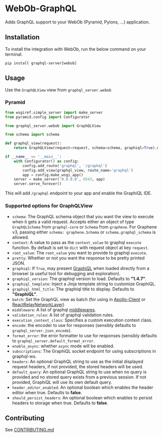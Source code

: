 # WebOb-GraphQL

Adds GraphQL support to your WebOb (Pyramid, Pylons, ...) application.

## Installation

To install the integration with WebOb, run the below command on your terminal.

`pip install graphql-server[webob]`

## Usage

Use the `GraphQLView` view from `graphql_server.webob`

### Pyramid

```python
from wsgiref.simple_server import make_server
from pyramid.config import Configurator

from graphql_server.webob import GraphQLView

from schema import schema

def graphql_view(request):
    return GraphQLView(request=request, schema=schema, graphiql=True).dispatch_request(request)

if __name__ == '__main__':
    with Configurator() as config:
        config.add_route('graphql', '/graphql')
        config.add_view(graphql_view, route_name='graphql')
        app = config.make_wsgi_app()
    server = make_server('0.0.0.0', 6543, app)
    server.serve_forever()
```

This will add `/graphql` endpoint to your app and enable the GraphiQL IDE.

### Supported options for GraphQLView

 * `schema`: The GraphQL schema object that you want the view to execute when it gets a valid request. Accepts either an object of type `GraphQLSchema` from `graphql-core` or `Schema` from `graphene`. For Graphene v3, passing either `schema: graphene.Schema` or `schema.graphql_schema` is allowed.
 * `context`: A value to pass as the `context_value` to graphql `execute` function. By default is set to `dict` with request object at key `request`.
 * `root_value`: The `root_value` you want to provide to graphql `execute`.
 * `pretty`: Whether or not you want the response to be pretty printed JSON.
 * `graphiql`: If `True`, may present [GraphiQL](https://github.com/graphql/graphiql) when loaded directly from a browser (a useful tool for debugging and exploration).
 * `graphiql_version`: The graphiql version to load. Defaults to **"1.4.7"**.
 * `graphiql_template`: Inject a Jinja template string to customize GraphiQL.
 * `graphiql_html_title`: The graphiql title to display. Defaults to **"GraphiQL"**.
 * `batch`: Set the GraphQL view as batch (for using in [Apollo-Client](http://dev.apollodata.com/core/network.html#query-batching) or [ReactRelayNetworkLayer](https://github.com/nodkz/react-relay-network-layer))
 * `middleware`: A list of graphql [middlewares](http://docs.graphene-python.org/en/latest/execution/middleware/).
 * `validation_rules`: A list of graphql validation rules.
 * `execution_context_class`: Specifies a custom execution context class.
 * `encode`: the encoder to use for responses (sensibly defaults to `graphql_server.json_encode`).
 * `format_error`: the error formatter to use for responses (sensibly defaults to `graphql_server.default_format_error`.
 * `enable_async`: whether `async` mode will be enabled.
 * `subscriptions`: The GraphiQL socket endpoint for using subscriptions in graphql-ws.
 * `headers`: An optional GraphQL string to use as the initial displayed request headers, if not provided, the stored headers will be used.
 * `default_query`: An optional GraphQL string to use when no query is provided and no stored query exists from a previous session. If not provided, GraphiQL will use its own default query.
* `header_editor_enabled`: An optional boolean which enables the header editor when true. Defaults to **false**.
* `should_persist_headers`:  An optional boolean which enables to persist headers to storage when true. Defaults to **false**.

## Contributing
See [CONTRIBUTING.md](../CONTRIBUTING.md)
